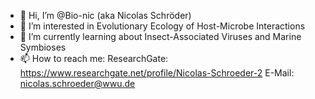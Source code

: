 - 👋 Hi, I’m @Bio-nic (aka Nicolas Schröder)
- 👀 I’m interested in Evolutionary Ecology of Host-Microbe Interactions
- 🌱 I’m currently learning about Insect-Associated Viruses and Marine Symbioses
- 📫 How to reach me: 
      ResearchGate: https://www.researchgate.net/profile/Nicolas-Schroeder-2
      E-Mail:       nicolas.schroeder@wwu.de
<!---
Bio-nic/Bio-nic is a ✨ special ✨ repository because its `README.md` (this file) appears on your GitHub profile.
You can click the Preview link to take a look at your changes.
--->
